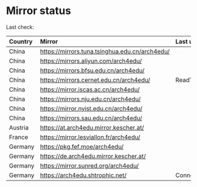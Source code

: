 <script src="./time.js"></script>
# Mirror status
Last check: <script type="text/javascript">localize(1755469474.2999547);</script>

|Country|Mirror|Last update|
|:------|:-----|:----------|
|China|https://mirrors.tuna.tsinghua.edu.cn/arch4edu/|<script type="text/javascript">localize(1755413250);</script>|
|China|https://mirrors.aliyun.com/arch4edu/|<script type="text/javascript">localize(1755456242);</script>|
|China|https://mirrors.bfsu.edu.cn/arch4edu/|<script type="text/javascript">localize(1755413250);</script>|
|China|https://mirrors.cernet.edu.cn/arch4edu/|ReadTimeout|
|China|https://mirror.iscas.ac.cn/arch4edu/|<script type="text/javascript">localize(1755456242);</script>|
|China|https://mirrors.nju.edu.cn/arch4edu/|<script type="text/javascript">localize(1755369726);</script>|
|China|https://mirror.nyist.edu.cn/arch4edu/|<script type="text/javascript">localize(1755413250);</script>|
|China|https://mirrors.sau.edu.cn/arch4edu/|<script type="text/javascript">localize(1755369726);</script>|
|Austria|https://at.arch4edu.mirror.kescher.at/|<script type="text/javascript">localize(1755413250);</script>|
|France|https://mirror.lesviallon.fr/arch4edu/|<script type="text/javascript">localize(1755413250);</script>|
|Germany|https://pkg.fef.moe/arch4edu/|<script type="text/javascript">localize(1755413250);</script>|
|Germany|https://de.arch4edu.mirror.kescher.at/|<script type="text/javascript">localize(1755413250);</script>|
|Germany|https://mirror.sunred.org/arch4edu/|<script type="text/javascript">localize(1755413250);</script>|
|Germany|https://arch4edu.shtrophic.net/|ConnectionError|

<script src="./tablefilter/tablefilter.js"></script>
<script src="./table.js"></script>
